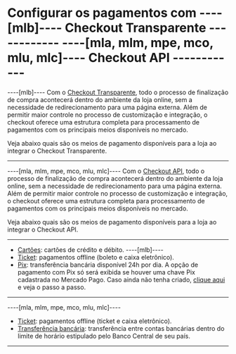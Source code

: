# Configurar os pagamentos com ----[mlb]---- Checkout Transparente ------------ ----[mla, mlm, mpe, mco, mlu, mlc]---- Checkout API ------------

----[mlb]----
Com o [Checkout Transparente](/developers/pt/guides/checkout-api/landing), todo o processo de finalização de compra acontecerá dentro do ambiente da loja online, sem a necessidade de redirecionamento para uma página externa. Além de permitir maior controle no processo de customização e integração, o checkout oferece uma estrutura completa para processamento de pagamentos com os principais meios disponíveis no mercado.  

Veja abaixo quais são os meios de pagamento disponíveis para a loja ao integrar o Checkout Transparente.

------------

----[mla, mlm, mpe, mco, mlu, mlc]---- 
Com o [Checkout API](/developers/pt/guides/checkout-api/landing), todo o processo de finalização de compra acontecerá dentro do ambiente da loja online, sem a necessidade de redirecionamento para uma página externa. Além de permitir maior controle no processo de customização e integração, o checkout oferece uma estrutura completa para processamento de pagamentos com os principais meios disponíveis no mercado. 

Veja abaixo quais são os meios de pagamento disponíveis para a loja ao integrar o Checkout API.

------------

* [Cartões](/developers/pt/docs/magento-two/payment-configuration/checkout-api/cards): cartões de crédito e débito.
----[mlb]----
* [Ticket](/developers/pt/docs/magento-two/payment-configuration/checkout-api/ticket): pagamentos offline (boleto e caixa eletrônico).
* [Pix](/developers/pt/docs/magento-two/payment-configuration/checkout-api/pix): transferência bancária disponível 24h por dia. A opção de pagamento com Pix só será exibida se houver uma chave Pix cadastrada no Mercado Pago. Caso ainda não tenha criado, [clique aqui]((https://www.youtube.com/watch?v=60tApKYVnkA)) e veja o passo a passo.
------------
----[mla, mlm, mpe, mco, mlu, mlc]---- 
* [Ticket](/developers/pt/docs/magento-two/payment-configuration/checkout-api/ticket): pagamentos offline (ticket e caixa eletrônico).
* [Transferência bancária](/developers/pt/docs/magento-two/payment-configuration/checkout-api/bank-transfer): transferência entre contas bancárias dentro do limite de horário estipulado pelo Banco Central de seu país.
------------

